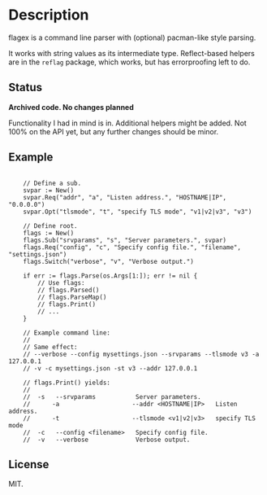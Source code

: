 # Description


flagex is a command line parser with (optional) pacman-like style parsing.

It works with string values as its intermediate type. Reflect-based helpers are in the `reflag` package, which works, but has errorproofing left to do.


## Status

**Archived code. No changes planned**

Functionality I had in mind is in. Additional helpers might be added. Not 100% on the API yet, but any further changes should be minor.

## Example

```

	// Define a sub.
	svpar := New()
	svpar.Req("addr", "a", "Listen address.", "HOSTNAME|IP", "0.0.0.0")
	svpar.Opt("tlsmode", "t", "specify TLS mode", "v1|v2|v3", "v3")

	// Define root.
	flags := New()
	flags.Sub("srvparams", "s", "Server parameters.", svpar)
	flags.Req("config", "c", "Specify config file.", "filename", "settings.json")
	flags.Switch("verbose", "v", "Verbose output.")

	if err := flags.Parse(os.Args[1:]); err != nil {
		// Use flags:
		// flags.Parsed()
		// flags.ParseMap()
		// flags.Print()
		// ...
	}

	// Example command line:
	//
	// Same effect:
	// --verbose --config mysettings.json --srvparams --tlsmode v3 -a 127.0.0.1
	// -v -c mysettings.json -st v3 --addr 127.0.0.1

	// flags.Print() yields:
	//
	//	-s   --srvparams           Server parameters.     
	//		-a                    --addr <HOSTNAME|IP>   Listen address.    
	//		-t                    --tlsmode <v1|v2|v3>   specify TLS mode   
	//	-c   --config <filename>   Specify config file.   
	//	-v   --verbose             Verbose output.    	

```

## License

MIT.
